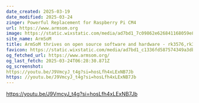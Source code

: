 ```yaml
---
date_created: 2025-03-19
date_modified: 2025-03-24
zinger: Powerful Replacement for Raspberry Pi CM4
url: https://www.armsom.org
image: https://static.wixstatic.com/media/ad7bd1_7c09862e626841168059e8899b310b91%7Emv2.jpg/v1/fit/w_2500,h_1330,al_c/ad7bd1_7c09862e626841168059e8899b310b91%7Emv2.jpg
site_name: ArmSoM
title: ArmSoM thrives on open source software and hardware - rk3576,rk3588,development board,sbc,raspberry pi
favicon: https://static.wixstatic.com/media/ad7bd1_c1336fd587574349a3dbbc68c0119aba%7Emv2.png/v1/fill/w_192%2Ch_192%2Clg_1%2Cusm_0.66_1.00_0.01/ad7bd1_c1336fd587574349a3dbbc68c0119aba%7Emv2.png
og_fetched_url: https://www.armsom.org/
og_last_fetch: 2025-03-24T06:28:30.871Z
og_screenshot: 
https://youtu.be/J9VmcyJ_t4g?si=hosLfh4xLExNB7Jb
https: //youtu.be/J9VmcyJ_t4g?si=hosLfh4xLExNB7Jb
---
```


https://youtu.be/J9VmcyJ_t4g?si=hosLfh4xLExNB7Jb